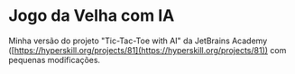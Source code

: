 ﻿# Jogo da Velha com IA

Minha versão do projeto "Tic-Tac-Toe with AI" da JetBrains Academy ([https://hyperskill.org/projects/81](https://hyperskill.org/projects/81)) com pequenas modificações.
